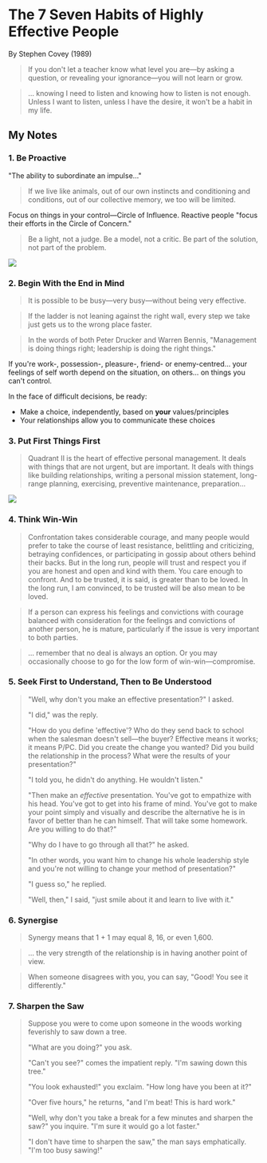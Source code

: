 # The 7 Seven Habits of Highly Effective People

By Stephen Covey (1989)

> If you don't let a teacher know what level you are—by asking a question, or revealing your ignorance—you will not learn or grow.

> … knowing I need to listen and knowing how to listen is not enough. Unless I want to listen, unless I have the desire, it won't be a habit in my life.

## My Notes

### 1. Be Proactive

"The ability to subordinate an impulse…"

> If we live like animals, out of our own instincts and conditioning and conditions, out of our collective memory, we too will be limited.

Focus on things in your control—Circle of Influence. Reactive people "focus their efforts in the Circle of Concern."

> Be a light, not a judge. Be a model, not a critic. Be part of the solution, not part of the problem.

[![](https://i1.ytimg.com/vi/TQ683zlrUSI/hqdefault.jpg)](https://www.youtube.com/watch?v=TQ683zlrUSI)

### 2. Begin With the End in Mind

> It is possible to be busy—very busy—without being very effective.

> If the ladder is not leaning against the right wall, every step we take just gets us to the wrong place faster.

> In the words of both Peter Drucker and Warren Bennis, "Management is doing things right; leadership is doing the right things."

If you're work-, possession-, pleasure-, friend- or enemy-centred… your feelings of self worth depend on the situation, on others… on things you can't control.

In the face of difficult decisions, be ready:

- Make a choice, independently, based on **your** values/principles
- Your relationships allow you to communicate these choices

### 3. Put First Things First

> Quadrant II is the heart of effective personal management. It deals with things that are not urgent, but are important. It deals with things like building relationships, writing a personal mission statement, long-range planning, exercising, preventive maintenance, preparation…

![](http://thecontextofthings.com/wp-content/uploads/2015/10/covey-4-quad-1.jpg)

### 4. Think Win-Win

> Confrontation takes considerable courage, and many people would prefer to take the course of least resistance, belittling and criticizing, betraying confidences, or participating in gossip about others behind their backs. But in the long run, people will trust and respect you if you are honest and open and kind with them. You care enough to confront. And to be trusted, it is said, is greater than to be loved. In the long run, I am convinced, to be trusted will be also mean to be loved.

> If a person can express his feelings and convictions with courage balanced with consideration for the feelings and convictions of another person, he is mature, particularly if the issue is very important to both parties.

> … remember that no deal is always an option. Or you may occasionally choose to go for the low form of win-win—compromise.

### 5. Seek First to Understand, Then to Be Understood

> "Well, why don't you make an effective presentation?" I asked.
> 
> "I did," was the reply.
> 
> "How do you define 'effective'? Who do they send back to school when the salesman doesn't sell—the buyer? Effective means it works; it means P/PC. Did you create the change you wanted? Did you build the relationship in the process? What were the results of your presentation?"
> 
> "I told you, he didn't do anything. He wouldn't listen."
> 
> "Then make an *effective* presentation. You've got to empathize with his head. You've got to get into his frame of mind. You've got to make your point simply and visually and describe the alternative he is in favor of better than he can himself. That will take some homework. Are you willing to do that?"
> 
> "Why do I have to go through all that?" he asked.
> 
> "In other words, you want him to change his whole leadership style and you're not willing to change your method of presentation?"
> 
> "I guess so," he replied.
> 
> "Well, then," I said, "just smile about it and learn to live with it."

### 6. Synergise

> Synergy means that 1 + 1 may equal 8, 16, or even 1,600.

> … the very strength of the relationship is in having another point of view.

> When someone disagrees with you, you can say, "Good! You see it differently."

### 7. Sharpen the Saw

> Suppose you were to come upon someone in the woods working feverishly to saw down a tree.
> 
> "What are you doing?" you ask.
> 
> "Can't you see?" comes the impatient reply. "I'm sawing down this tree."
> 
> "You look exhausted!" you exclaim. "How long have you been at it?"
> 
> "Over five hours," he returns, "and I'm beat! This is hard work."
> 
> "Well, why don't you take a break for a few minutes and sharpen the saw?" you inquire. "I'm sure it would go a lot faster."
> 
> "I don't have time to sharpen the saw," the man says emphatically. "I'm too busy sawing!"